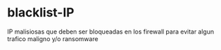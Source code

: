 # blacklist-IP
IP malisiosas que deben ser bloqueadas en los firewall para evitar algun trafico maligno y/o ransomware
